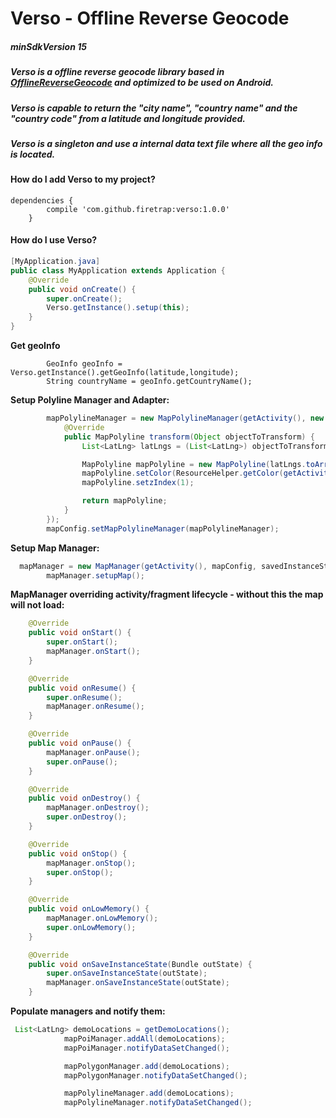 # Verso - Offline Reverse Geocode 
##### minSdkVersion 15 

##### Verso is a offline reverse geocode library based in [OfflineReverseGeocode](https://github.com/AReallyGoodName/OfflineReverseGeocode) and optimized to be used on Android.

##### Verso is capable to return the "city name", "country name" and the "country code" from a latitude and longitude provided.

##### Verso is a singleton and use a internal data text file where all the geo info is located.

#### How do I add Verso to my project?
```
dependencies {
		compile 'com.github.firetrap:verso:1.0.0'
	}
```

#### How do I use Verso?

```java
[MyApplication.java]
public class MyApplication extends Application {
	@Override
	public void onCreate() {
		super.onCreate();
        Verso.getInstance().setup(this);
	}
}
```

**Get geoInfo**
```
        GeoInfo geoInfo = Verso.getInstance().getGeoInfo(latitude,longitude);
        String countryName = geoInfo.getCountryName();

```

**Setup Polyline Manager and Adapter:**
```java
        mapPolylineManager = new MapPolylineManager(getActivity(), new MapPolylineAdapter() {
            @Override
            public MapPolyline transform(Object objectToTransform) {
                List<LatLng> latLngs = (List<LatLng>) objectToTransform;

                MapPolyline mapPolyline = new MapPolyline(latLngs.toArray(new LatLng[latLngs.size()]));
                mapPolyline.setColor(ResourceHelper.getColor(getActivity(), R.color.colorPrimaryDark));
                mapPolyline.setzIndex(1);

                return mapPolyline;
            }
        });
        mapConfig.setMapPolylineManager(mapPolylineManager);
```

**Setup Map Manager:**
```java
  mapManager = new MapManager(getActivity(), mapConfig, savedInstanceState);
        mapManager.setupMap();
```

**MapManager overriding activity/fragment lifecycle - without this the map will not load:**
```java
    @Override
    public void onStart() {
        super.onStart();
        mapManager.onStart();
    }

    @Override
    public void onResume() {
        super.onResume();
        mapManager.onResume();
    }

    @Override
    public void onPause() {
        mapManager.onPause();
        super.onPause();
    }

    @Override
    public void onDestroy() {
        mapManager.onDestroy();
        super.onDestroy();
    }

    @Override
    public void onStop() {
        mapManager.onStop();
        super.onStop();
    }

    @Override
    public void onLowMemory() {
        mapManager.onLowMemory();
        super.onLowMemory();
    }

    @Override
    public void onSaveInstanceState(Bundle outState) {
        super.onSaveInstanceState(outState);
        mapManager.onSaveInstanceState(outState);
    }
```

**Populate managers and notify them:**
```java
 List<LatLng> demoLocations = getDemoLocations();
            mapPoiManager.addAll(demoLocations);
            mapPoiManager.notifyDataSetChanged();

            mapPolygonManager.add(demoLocations);
            mapPolygonManager.notifyDataSetChanged();

            mapPolylineManager.add(demoLocations);
            mapPolylineManager.notifyDataSetChanged();
```

